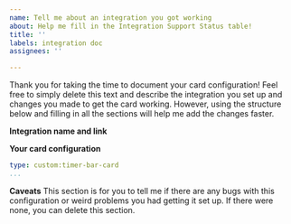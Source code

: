 ```yaml
---
name: Tell me about an integration you got working
about: Help me fill in the Integration Support Status table!
title: ''
labels: integration doc
assignees: ''

---
```


Thank you for taking the time to document your card configuration! Feel free to simply delete this text and describe the integration you set up and changes you made to get the card working. However, using the structure below and filling in all the sections will help me add the changes faster.

**Integration name and link**

**Your card configuration**
```yaml
type: custom:timer-bar-card
...
```

**Caveats**
This section is for you to tell me if there are any bugs with this configuration or weird problems you had getting it set up. If there were none, you can delete this section.
